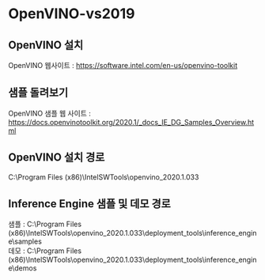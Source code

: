 # OpenVINO-vs2019

## OpenVINO 설치

OpenVINO 웹사이트 : https://software.intel.com/en-us/openvino-toolkit

## 샘플 돌려보기

OpenVINO 샘플 웹 사이트 : https://docs.openvinotoolkit.org/2020.1/_docs_IE_DG_Samples_Overview.html

## OpenVINO 설치 경로

C:\Program Files (x86)\IntelSWTools\openvino_2020.1.033

## Inference Engine 샘플 및 데모 경로

샘플 : C:\Program Files (x86)\IntelSWTools\openvino_2020.1.033\deployment_tools\inference_engine\samples<br/>
데모 : C:\Program Files (x86)\IntelSWTools\openvino_2020.1.033\deployment_tools\inference_engine\demos


